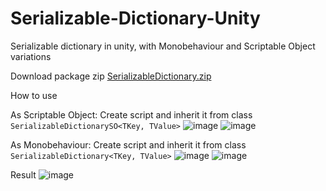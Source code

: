# Serializable-Dictionary-Unity
Serializable dictionary in unity, with Monobehaviour and Scriptable Object variations

Download package zip [SerializableDictionary.zip](https://github.com/Eduard-Malxa/Serializable-Dictionary-Unity/files/11429606/SerializableDictionary.zip)


How to use 

As Scriptable Object: Create script and inherit it from class ```SerializableDictionarySO<TKey, TValue>``` 
![image](https://user-images.githubusercontent.com/78969017/237053448-c2e41422-7ecd-42f0-be54-3b1c4c2ded92.png)
![image](https://user-images.githubusercontent.com/78969017/237053539-3509fa8e-c058-453c-a181-563124c3212e.png)

As Monobehaviour: Create script and inherit it from class ```SerializableDictionary<TKey, TValue>``` 
![image](https://user-images.githubusercontent.com/78969017/237053877-b0f5682d-252f-4130-978d-5a704119166d.png)
![image](https://user-images.githubusercontent.com/78969017/237053974-3ebdc12c-a454-4be1-aca3-facd834facaf.png)

Result 
![image](https://user-images.githubusercontent.com/78969017/237054109-3afb52d6-d61f-41ac-bd6c-625be8c041c8.png)
